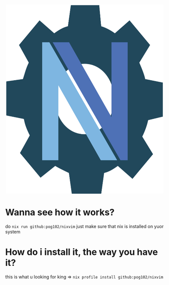 <p align="center">
    <img src="./assets/nixvim_cog.svg" width="500" height="600"/>
</p>
<h1> Wanna see how it works?</h1>
do <code>nix run github:pog102/nixvim</code> just make sure that nix is installed on yuor system
<h1>How do i install it, the way you have it?</h1>
this is what u looking for king ⇒ <code>nix profile install github:pog102/nixvim</code>
